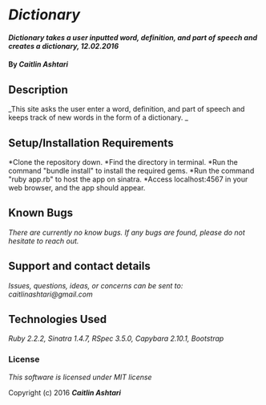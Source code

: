 # _Dictionary_

#### _Dictionary takes a user inputted word, definition, and part of speech and creates a dictionary, 12.02.2016_

#### By _**Caitlin Ashtari**_

## Description

_This site asks the user enter a word, definition, and part of speech and keeps track of new words in the form of a dictionary. _

## Setup/Installation Requirements

*Clone the repository down.
*Find the directory in terminal.
*Run the command "bundle install" to install the required gems.
*Run the command "ruby app.rb" to host the app on sinatra.
*Access localhost:4567 in your web browser, and the app should appear.

## Known Bugs

_There are currently no know bugs. If any bugs are found, please do not hesitate to reach out._

## Support and contact details

_Issues, questions, ideas, or concerns can be sent to: caitlinashtari@gmail.com_

## Technologies Used

_Ruby 2.2.2, Sinatra 1.4.7, RSpec 3.5.0, Capybara 2.10.1, Bootstrap_

### License

*This software is licensed under MIT license*

Copyright (c) 2016 **_Caitlin Ashtari_**
